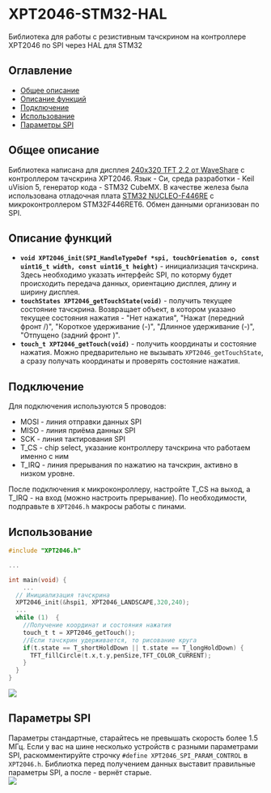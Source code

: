 # XPT2046-STM32-HAL
Библиотека для работы с резистивным тачскрином на контроллере XPT2046 по SPI через HAL для STM32 
## Оглавление
* [Общее описание](https://github.com/RainbowKiwiFOX/XPT2046-STM32-HAL#общее-описание)
* [Описание функций](https://github.com/RainbowKiwiFOX/XPT2046-STM32-HAL#описание-функций)
* [Подключение](https://github.com/RainbowKiwiFOX/XPT2046-STM32-HAL#подключение)
* [Использование](https://github.com/RainbowKiwiFOX/XPT2046-STM32-HAL#использование)
* [Параметры SPI](https://github.com/RainbowKiwiFOX/XPT2046-STM32-HAL#параметры-spi)
## Общее описание
Библиотека написана для дисплея [240х320 TFT 2.2 от WaveShare](https://www.waveshare.com/2.2inch-320x240-Touch-LCD-A.htm) с контроллером тачскрина XPT2046. Язык - Си, среда разработки - Keil uVision 5, генератор кода - STM32 CubeMX. В качестве железа была использована отладочная плата [STM32 NUCLEO-F446RE](https://www.st.com/en/evaluation-tools/nucleo-f446re.html) с микроконтроллером STM32F446RET6. Обмен данными организован по SPI.
## Описание функций
- **```void XPT2046_init(SPI_HandleTypeDef *spi, touchOrienation o, const uint16_t width, const uint16_t height)```** - инициализация тачскрина. Здесь необходимо указать интерфейс SPI, по которму будет происходить передача данных, ориентацию дисплея, длину и ширину дисплея.
- **```touchStates XPT2046_getTouchState(void)```** - получить текущее состояние тачскрина. Возвращает объект, в котором указано текущее состояния нажатия - "Нет нажатия", "Нажат (передний фронт /)", "Короткое удерживание (-)", "Длинное удерживание (-)", "Отпущено (задний фронт \)".
- **```touch_t XPT2046_getTouch(void)```** - получить координаты и состояние нажатия. Можно предварительно не вызывать ```XPT2046_getTouchState```, а сразу получать координаты и проверять состояние нажатия.
## Подключение
Для подключения используются 5 проводов:
- MOSI - линия отправки данных SPI
- MISO - линия приёма данных SPI
- SCK - линия тактирования SPI
- T_CS - chip select, указание контроллеру тачскрина что работаем именно с ним
- T_IRQ - линия прерывания по нажатию на тачскрин, активно в низком уровне.

После подключения к микроконроллеру, настройте T_CS на выход, а T_IRQ - на вход (можно настроить прерывание). По необходимости, подправьте в ```XPT2046.h``` макросы работы с пинами.
## Использование

```c
#include "XPT2046.h"

...

int main(void) {
	...
  // Инициализация тачскрина
  XPT2046_init(&hspi1, XPT2046_LANDSCAPE,320,240);
  ...
  while (1)  {
    //Получение координат и состояния нажатия
    touch_t t = XPT2046_getTouch();
    //Если тачскрин удерживается, то рисование круга
    if(t.state == T_shortHoldDown || t.state == T_longHoldDown) {
      TFT_fillCircle(t.x,t.y,penSize,TFT_COLOR_CURRENT);
    }
  }
}
```
![](https://sun1-22.userapi.com/Z4F3WAKigT15gCpA9Xow3w2aeJXzThvwEuVzOg/Mnjcm_ZSF28.jpg)

## Параметры SPI
Параметры стандартные, старайтесь не превышать скорость более 1.5 МГц. Если у вас на шине несколько устройств с разными параметрами SPI, раскомментируйте строчку ```#define XPT2046_SPI_PARAM_CONTROL``` в ```XPT2046.h```. Библиотка перед получением данных выставит правильные параметры SPI, а после - вернёт старые.  
![](https://sun1-98.userapi.com/dBUH_jzcmTwYxGudHPsdBLpPwoQrsIjUE6X9TQ/oXpl3OY7u2w.jpg)

